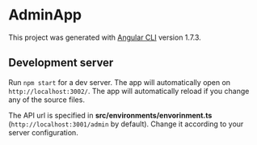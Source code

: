 # AdminApp

This project was generated with [Angular CLI](https://github.com/angular/angular-cli) version 1.7.3.

## Development server

Run `npm start` for a dev server. The app will automatically open on `http://localhost:3002/`. The app will automatically reload if you change any of the source files.

The API url is specified in **src/environments/envorinment.ts** (`http://localhost:3001/admin` by default). Change it according to your server configuration.
